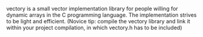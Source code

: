 vectory is a small vector implementation library for people willing for dynamic arrays in the C programming language.
The implementation strives to be light and efficient.
(Novice tip: compile the vectory library and link it within your project compilation, in which vectory.h has to be included)
